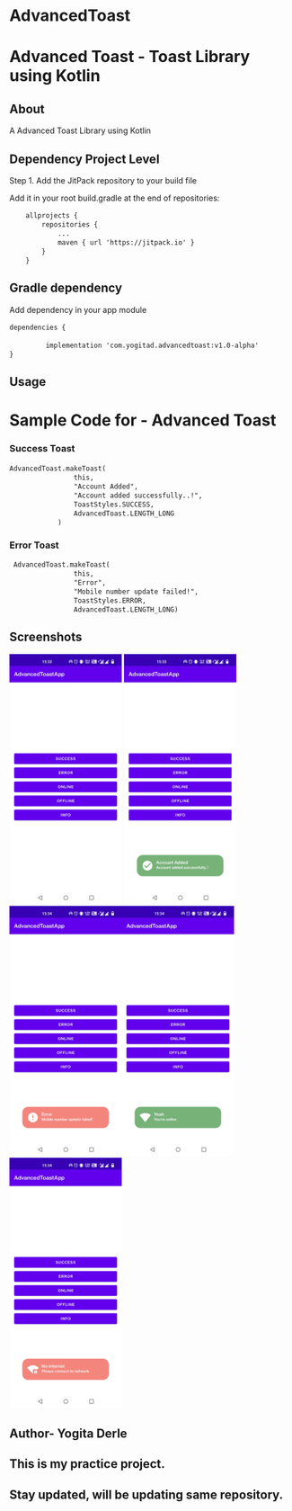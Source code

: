 # AdvancedToast

# Advanced Toast - Toast Library using Kotlin


## About

A Advanced Toast Library using Kotlin

## Dependency Project Level

Step 1. Add the JitPack repository to your build file

Add it in your root build.gradle at the end of repositories:



```
	allprojects {
		repositories {
			...
			maven { url 'https://jitpack.io' }
		}
	}

```

## Gradle dependency

Add dependency in your app module

	dependencies {
	      
             implementation 'com.yogitad.advancedtoast:v1.0-alpha'
	}


## Usage 

# Sample Code for - Advanced Toast 

### Success Toast

```                
AdvancedToast.makeToast(
                this,
                "Account Added",
                "Account added successfully..!",
                ToastStyles.SUCCESS,
                AdvancedToast.LENGTH_LONG
            )
```            
### Error Toast

```   
 AdvancedToast.makeToast(
                this,
                "Error",
                "Mobile number update failed!",
                ToastStyles.ERROR,
                AdvancedToast.LENGTH_LONG)
```
## Screenshots

<img src="https://github.com/derleyogita/AdvancedToast/blob/master/app/src/main/res/drawable/homescreen.jpg" width="200"> <img src="https://github.com/derleyogita/AdvancedToast/blob/master/app/src/main/res/drawable/success.jpg" width="200"><img src="https://github.com/derleyogita/AdvancedToast/blob/master/app/src/main/res/drawable/error.jpg" width="200"><img src="https://github.com/derleyogita/AdvancedToast/blob/master/app/src/main/res/drawable/online.jpg" width="200"><img src="https://github.com/derleyogita/AdvancedToast/blob/master/app/src/main/res/drawable/offline.jpg" width="200">

## Author- Yogita Derle
## This is my practice project.
## Stay updated, will be updating same repository.

